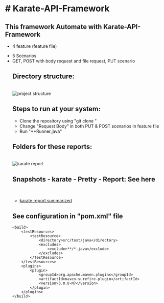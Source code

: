 <h1># Karate-API-Framework</h1>

<h2>This framework Automate with Karate-API-Framework</h2>
	<ul><li>4 feature (feature file)</li></ul>
	<ul><li>5 Scenarios</li>
	<li>GET, POST with body request and file request, PUT scenario </li>
	 
<h2>Directory structure:</h2>
<br>
<img src="https://github.com/avikrish-ak/Karate-API-Framework/blob/main/src/test/resources/Images/ProjectStructure.PNG" title = "project structure"/>

<br>

<h2>Steps to run at your system:</h2>
	<ul>
	<li>Clone the repository using "git clone <repository url>"</li>
	<li>Change "Request Body" in both PUT & POST scenarios in feature file</li>
	<li>Run "**Runner.java"</li>
	</ul>

<h2>Folders for these reports:</h2>
<br>
<img src = "https://github.com/avikrish-ak/Karate-API-Framework/blob/main/src/test/resources/Images/ReportFolder.PNG" title = "karate report"/>
<br>

<h2>Snapshots - karate - Pretty - Report: See here </h2>
<br>
<ul>
<li><a href = "https://github.com/avikrish-ak/Karate-API-Framework/blob/main/src/test/resources/Images/ReportSummary.PNG" title = "karate report pretty">karate report summarized</a></li>
</ul>


	
<h2>See configuration in "pom.xml" file</h2>

	<build>
        <testResources>
            <testResource>
                <directory>src/test/java</directory>
                <excludes>
                    <exclude>**/*.java</exclude>
                </excludes>
            </testResource>
        </testResources>
        <plugins>
            <plugin>
                <groupId>org.apache.maven.plugins</groupId>
                <artifactId>maven-surefire-plugin</artifactId>
                <version>3.0.0-M7</version>
            </plugin>
        </plugins>
    </build>
